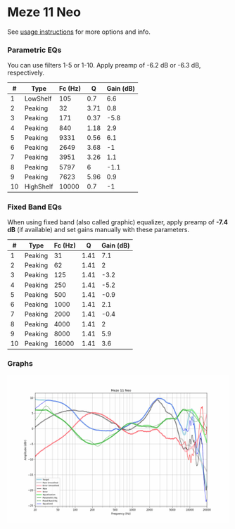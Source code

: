 # Meze 11 Neo
See [usage instructions](https://github.com/jaakkopasanen/AutoEq#usage) for more options and info.

### Parametric EQs
You can use filters 1-5 or 1-10. Apply preamp of -6.2 dB or -6.3 dB, respectively.

|   # | Type      |   Fc (Hz) |    Q |   Gain (dB) |
|-----|-----------|-----------|------|-------------|
|   1 | LowShelf  |       105 | 0.7  |         6.6 |
|   2 | Peaking   |        32 | 3.71 |         0.8 |
|   3 | Peaking   |       171 | 0.37 |        -5.8 |
|   4 | Peaking   |       840 | 1.18 |         2.9 |
|   5 | Peaking   |      9331 | 0.56 |         6.1 |
|   6 | Peaking   |      2649 | 3.68 |        -1   |
|   7 | Peaking   |      3951 | 3.26 |         1.1 |
|   8 | Peaking   |      5797 | 6    |        -1.1 |
|   9 | Peaking   |      7623 | 5.96 |         0.9 |
|  10 | HighShelf |     10000 | 0.7  |        -1   |

### Fixed Band EQs
When using fixed band (also called graphic) equalizer, apply preamp of **-7.4 dB** (if available) and set gains manually with these parameters.

|   # | Type    |   Fc (Hz) |    Q |   Gain (dB) |
|-----|---------|-----------|------|-------------|
|   1 | Peaking |        31 | 1.41 |         7.1 |
|   2 | Peaking |        62 | 1.41 |         2   |
|   3 | Peaking |       125 | 1.41 |        -3.2 |
|   4 | Peaking |       250 | 1.41 |        -5.2 |
|   5 | Peaking |       500 | 1.41 |        -0.9 |
|   6 | Peaking |      1000 | 1.41 |         2.1 |
|   7 | Peaking |      2000 | 1.41 |        -0.4 |
|   8 | Peaking |      4000 | 1.41 |         2   |
|   9 | Peaking |      8000 | 1.41 |         5.9 |
|  10 | Peaking |     16000 | 1.41 |         3.6 |

### Graphs
![](./Meze%2011%20Neo.png)
